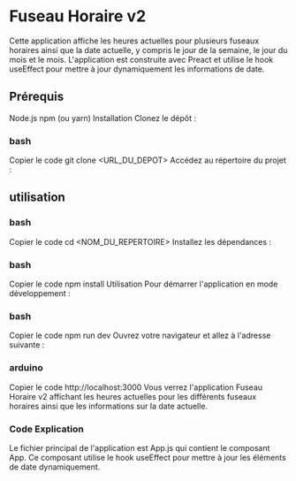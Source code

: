 # Fuseau Horaire v2
Cette application affiche les heures actuelles pour plusieurs fuseaux horaires ainsi que la date actuelle, y compris le jour de la semaine, le jour du mois et le mois. L'application est construite avec Preact et utilise le hook useEffect pour mettre à jour dynamiquement les informations de date.

## Prérequis
Node.js
npm (ou yarn)
Installation
Clonez le dépôt :

### bash
Copier le code
git clone <URL_DU_DEPOT>
Accédez au répertoire du projet :
## utilisation 
### bash
Copier le code
cd <NOM_DU_REPERTOIRE>
Installez les dépendances :

### bash
Copier le code
npm install
Utilisation
Pour démarrer l'application en mode développement :

### bash
Copier le code
npm run dev
Ouvrez votre navigateur et allez à l'adresse suivante :

### arduino
Copier le code
http://localhost:3000
Vous verrez l'application Fuseau Horaire v2 affichant les heures actuelles pour les différents fuseaux horaires ainsi que les informations sur la date actuelle.

### Code Explication
Le fichier principal de l'application est App.js qui contient le composant App. Ce composant utilise le hook useEffect pour mettre à jour les éléments de date dynamiquement.